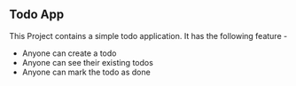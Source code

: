 ## Todo App

This Project contains a simple todo application.
It has the following feature -

- Anyone can create a todo
- Anyone can see their existing todos
- Anyone can mark the todo as done